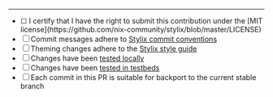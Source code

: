 

<!-- Describe your PR above, following Stylix commit conventions. -->

---

<!--
Unless otherwise specified, the following checkboxes are not mandatory, but
drastically accelerate the reviewing and merging process of this PR.
-->
- [ ] <!-- MANDATORY --> I certify that I have the right to submit this contribution under the [MIT license](https://github.com/nix-community/stylix/blob/master/LICENSE)
- [ ] Commit messages adhere to [Stylix commit conventions](https://nix-community.github.io/stylix/commit_convention.html)
- [ ] Theming changes adhere to the [Stylix style guide](https://nix-community.github.io/stylix/styling.html)
- [ ] Changes have been [tested locally](https://nix-community.github.io/stylix/modules.html#development-setup)
- [ ] Changes have been [tested in testbeds](https://nix-community.github.io/stylix/testbeds.html)
- [ ] Each commit in this PR is suitable for backport to the current stable branch
